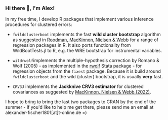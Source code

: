 ### Hi there 👋, I'm Alex!

<!--
**s3alfisc/s3alfisc** is a ✨ _special_ ✨ repository because its `README.md` (this file) appears on your GitHub profile.

Here are some ideas to get you started:

- 🔭 I’m currently working on ...
- 🌱 I’m currently learning ...
- 👯 I’m looking to collaborate on ...
- 🤔 I’m looking for help with ...
- 💬 Ask me about ...
- 📫 How to reach me: ...
- 😄 Pronouns: ...
- ⚡ Fun fact: ...
-->

In my free time, I develop R packages that implement various inference procedures for clustered errors:

+ `fwildclusterboot` implements the fast **wild cluster bootstrap** algorithm as suggested in [Roodman, MacKinnon, Nielsen & Webb](https://journals.sagepub.com/doi/abs/10.1177/1536867X19830877) for a range of regression packages in R. It also ports functionality from WildBootTests.jl to R, e.g. the WRE bootstrap for instrumental variables.

+ `wildrwolf`implements the multiple-hypothesis correction by Romano & Wolf (2005) - as implemented in the [rwolf](https://docs.iza.org/dp12845.pdf) Stata package - for regression objects from the `fixest` package. Because it is build around `fwildclusterboot` and the wild (cluster) bootstrap, it is usually **very** fast. 

+ `CRV3J` implements the **Jackknive CRV3 estimator** for clustered covariances as suggested by [MacKinnon, Nielsen & Webb (2022)](https://arxiv.org/abs/2205.03288). 

I hope to bring to bring the last two packages to CRAN by the end of the summer - if you'd like to help me get there, please send me an email at alexander-fischer1801[at]t-online.de =) 
